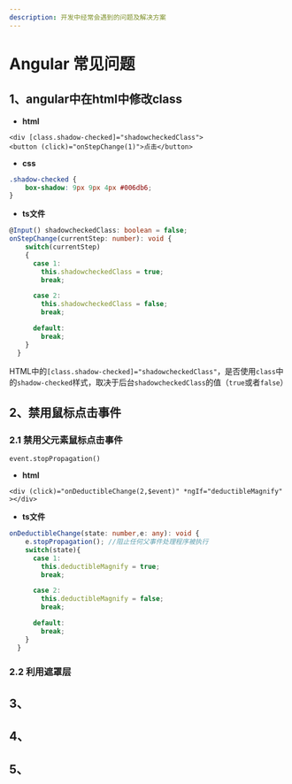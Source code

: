 ```yaml
---
description: 开发中经常会遇到的问题及解决方案
---
```


# Angular 常见问题

## 1、angular中在html中修改class

* **html**

```markup
<div [class.shadow-checked]="shadowcheckedClass">
<button (click)="onStepChange(1)">点击</button>
```

* **css**

```css
.shadow-checked {
    box-shadow: 9px 9px 4px #006db6;
}
```

* **ts文件**

```typescript
@Input() shadowcheckedClass: boolean = false;
onStepChange(currentStep: number): void {
    switch(currentStep)
    {
      case 1:
        this.shadowcheckedClass = true;
        break;

      case 2:
        this.shadowcheckedClass = false;
        break;

      default:
        break;
    }
  }
```

HTML中的`[class.shadow-checked]="shadowcheckedClass"`，是否使用`class`中的`shadow-checked`样式，取决于后台`shadowcheckedClass`的值（`true`或者`false`）

## 2、禁用鼠标点击事件

### 2.1 禁用父元素鼠标点击事件

`event.stopPropagation()`

* **html**

```markup
<div (click)="onDeductibleChange(2,$event)" *ngIf="deductibleMagnify" ></div>
```

* **ts文件**

```typescript
onDeductibleChange(state: number,e: any): void {
    e.stopPropagation(); //阻止任何父事件处理程序被执行
    switch(state){
      case 1:
        this.deductibleMagnify = true;
        break;

      case 2:
        this.deductibleMagnify = false;
        break;

      default:
        break;
    }
  }
```

### 2.2 利用遮罩层

## 3、



## 4、



## 5、



